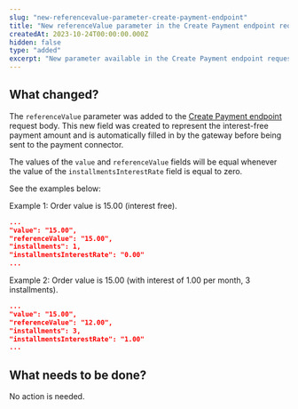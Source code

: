 ```yaml
---
slug: "new-referencevalue-parameter-create-payment-endpoint"
title: "New referenceValue parameter in the Create Payment endpoint request body"
createdAt: 2023-10-24T00:00:00.000Z
hidden: false
type: "added"
excerpt: "New parameter available in the Create Payment endpoint request body."
---
```


## What changed?

The `referenceValue` parameter was added to the [Create Payment endpoint](https://developers.vtex.com/docs/api-reference/payment-provider-protocol#post-/payments) request body. This new field was created to represent the interest-free payment amount and is automatically filled in by the gateway before being sent to the payment connector.

The values ​​of the `value` and `referenceValue` fields will be equal whenever the value of the `installmentsInterestRate` field is equal to zero.

See the examples below:

Example 1: Order value is 15.00 (interest free).

```json
...
"value": "15.00",
"referenceValue": "15.00",
"installments": 1,
"installmentsInterestRate": "0.00"
...
```

Example 2: Order value is 15.00 (with interest of 1.00 per month, 3 installments).

```json
...
"value": "15.00",
"referenceValue": "12.00",
"installments": 3,
"installmentsInterestRate": "1.00"
...
```
## What needs to be done?

No action is needed.
